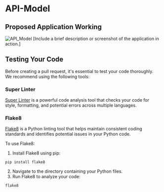 # API-Model

## Proposed Application Working
![API_Model](https://github.com/nikhil9066/API-model/assets/36182930/420be0b2-f9cd-498e-b17e-9f2b97446cd2)
[Include a brief description or screenshot of the application in action.]

## Testing Your Code
Before creating a pull request, it's essential to test your code thoroughly. We recommend using the following tools:

### Super Linter
[Super Linter](https://github.com/super-linter/super-linter) is a powerful code analysis tool that checks your code for style, formatting, and potential errors across multiple languages.

### Flake8
[Flake8](https://github.com/PyCQA/flake8) is a Python linting tool that helps maintain consistent coding standards and identifies potential issues in your Python code.

To use Flake8:
1. Install Flake8 using pip:
```
pip install flake8
```
2. Navigate to the directory containing your Python files.
3. Run Flake8 to analyze your code:
```
flake8
```
